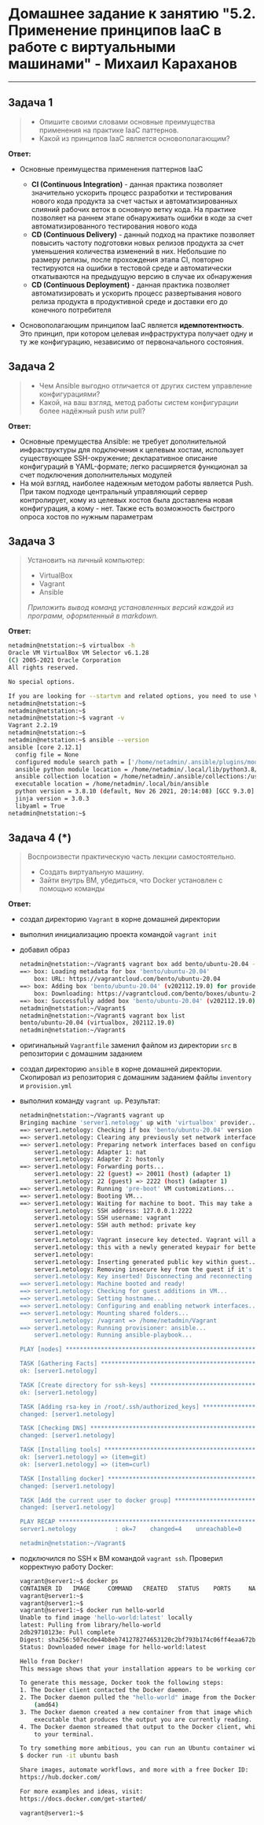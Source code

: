 # Домашнее задание к занятию "5.2. Применение принципов IaaC в работе с виртуальными машинами" - Михаил Караханов

---

## Задача 1

>- Опишите своими словами основные преимущества применения на практике IaaC паттернов.
>- Какой из принципов IaaC является основополагающим?

**Ответ:**

- Основные преимущества применения паттернов IaaC

  - **CI (Continuous Integration)** - данная практика позволяет значительно ускорить процесс разработки и тестирования нового кода продукта за счет частых и автоматизированных слияний рабочих веток в основную ветку кода. На практике позволяет на раннем этапе обнаруживать ошибки в коде за счет автоматизированного тестирования нового кода
  - **CD (Continuous Delivery)** - данный подход на практике позволяет повысить частоту подготовки новых релизов продукта за счет уменьшения количества изменений в них. Небольшие по размеру релизы, после прохождения этапа CI, повторно тестируются на ошибки в тестовой среде и автоматически откатываются на предыдущую версию в случае их обнаружения
  - **CD (Continuous Deployment)** - данная практика позволяет автоматизировать и ускорить процесс развертывания нового релиза продукта в продуктивной среде и доставки его до конечного потребителя

- Основополагающим принципом IaaC является **идемпотентность**. Это принцип, при котором целевая инфраструктура получает одну и ту же конфигурацию, независимо от первоначального состояния.

## Задача 2

>- Чем Ansible выгодно отличается от других систем управление конфигурациями?
>- Какой, на ваш взгляд, метод работы систем конфигурации более надёжный push или pull?

**Ответ:**

- Основные премущества Ansible: не требует дополнительной инфраструктуры для подключения к целевым хостам, использует существующее SSH-окружение; декларативное описание конфигураций в YAML-формате; легко расширяется функционал за счет подключения дополнительных модулей
- На мой взгляд, наиболее надежным методом работы является Push. При таком подходе центральный управляющий сервер контролирует, кому из целевых хостов была доставлена новая конфигурация, а кому - нет. Также есть возможность быстрого опроса хостов по нужным параметрам

## Задача 3

>Установить на личный компьютер:
>
>- VirtualBox
>- Vagrant
>- Ansible
>
>*Приложить вывод команд установленных версий каждой из программ, оформленный в markdown.*

**Ответ:**

```bash
netadmin@netstation:~$ virtualbox -h
Oracle VM VirtualBox VM Selector v6.1.28
(C) 2005-2021 Oracle Corporation
All rights reserved.

No special options.

If you are looking for --startvm and related options, you need to use VirtualBoxVM.
netadmin@netstation:~$ 
netadmin@netstation:~$ 
netadmin@netstation:~$ vagrant -v
Vagrant 2.2.19
netadmin@netstation:~$ 
netadmin@netstation:~$ ansible --version
ansible [core 2.12.1]
  config file = None
  configured module search path = ['/home/netadmin/.ansible/plugins/modules', '/usr/share/ansible/plugins/modules']
  ansible python module location = /home/netadmin/.local/lib/python3.8/site-packages/ansible
  ansible collection location = /home/netadmin/.ansible/collections:/usr/share/ansible/collections
  executable location = /home/netadmin/.local/bin/ansible
  python version = 3.8.10 (default, Nov 26 2021, 20:14:08) [GCC 9.3.0]
  jinja version = 3.0.3
  libyaml = True
netadmin@netstation:~$
```

## Задача 4 (*)

>Воспроизвести практическую часть лекции самостоятельно.
>
>- Создать виртуальную машину.
>- Зайти внутрь ВМ, убедиться, что Docker установлен с помощью команды

**Ответ:**

- создал директорию `Vagrant` в корне домашней директории
- выполнил инициализацию проекта командой `vagrant init`
- добавил образ

  ```bash
  netadmin@netstation:~/Vagrant$ vagrant box add bento/ubuntu-20.04 --provider=virtualbox
  ==> box: Loading metadata for box 'bento/ubuntu-20.04'
      box: URL: https://vagrantcloud.com/bento/ubuntu-20.04
  ==> box: Adding box 'bento/ubuntu-20.04' (v202112.19.0) for provider: virtualbox
      box: Downloading: https://vagrantcloud.com/bento/boxes/ubuntu-20.04/versions/202112.19.0/providers/virtualbox.box
  ==> box: Successfully added box 'bento/ubuntu-20.04' (v202112.19.0) for 'virtualbox'!
  netadmin@netstation:~/Vagrant$ 
  netadmin@netstation:~/Vagrant$ vagrant box list
  bento/ubuntu-20.04 (virtualbox, 202112.19.0)
  netadmin@netstation:~/Vagrant$
  ```

- оригинальный `Vagrantfile` заменил файлом из директории `src` в репозитории с домашним заданием
- создал директорию `ansible` в корне домашней директории. Скопировал из репозитория с домашним заданием файлы `inventory` и `provision.yml`
- выполнил команду `vagrant up`. Результат:

  ```bash
  netadmin@netstation:~/Vagrant$ vagrant up
  Bringing machine 'server1.netology' up with 'virtualbox' provider...
  ==> server1.netology: Checking if box 'bento/ubuntu-20.04' version '202112.19.0' is up to date...
  ==> server1.netology: Clearing any previously set network interfaces...
  ==> server1.netology: Preparing network interfaces based on configuration...
      server1.netology: Adapter 1: nat
      server1.netology: Adapter 2: hostonly
  ==> server1.netology: Forwarding ports...
      server1.netology: 22 (guest) => 20011 (host) (adapter 1)
      server1.netology: 22 (guest) => 2222 (host) (adapter 1)
  ==> server1.netology: Running 'pre-boot' VM customizations...
  ==> server1.netology: Booting VM...
  ==> server1.netology: Waiting for machine to boot. This may take a few minutes...
      server1.netology: SSH address: 127.0.0.1:2222
      server1.netology: SSH username: vagrant
      server1.netology: SSH auth method: private key
      server1.netology: 
      server1.netology: Vagrant insecure key detected. Vagrant will automatically replace
      server1.netology: this with a newly generated keypair for better security.
      server1.netology: 
      server1.netology: Inserting generated public key within guest...
      server1.netology: Removing insecure key from the guest if it's present...
      server1.netology: Key inserted! Disconnecting and reconnecting using new SSH key...
  ==> server1.netology: Machine booted and ready!
  ==> server1.netology: Checking for guest additions in VM...
  ==> server1.netology: Setting hostname...
  ==> server1.netology: Configuring and enabling network interfaces...
  ==> server1.netology: Mounting shared folders...
      server1.netology: /vagrant => /home/netadmin/Vagrant
  ==> server1.netology: Running provisioner: ansible...
      server1.netology: Running ansible-playbook...

  PLAY [nodes] *******************************************************************

  TASK [Gathering Facts] *********************************************************
  ok: [server1.netology]

  TASK [Create directory for ssh-keys] *******************************************
  ok: [server1.netology]

  TASK [Adding rsa-key in /root/.ssh/authorized_keys] ****************************
  changed: [server1.netology]

  TASK [Checking DNS] ************************************************************
  changed: [server1.netology]

  TASK [Installing tools] ********************************************************
  ok: [server1.netology] => (item=git)
  ok: [server1.netology] => (item=curl)

  TASK [Installing docker] *******************************************************
  changed: [server1.netology]

  TASK [Add the current user to docker group] ************************************
  changed: [server1.netology]

  PLAY RECAP *********************************************************************
  server1.netology           : ok=7    changed=4    unreachable=0    failed=0    skipped=0    rescued=0    ignored=0   

  netadmin@netstation:~/Vagrant$ 
  ```

- подключился по SSH к ВМ командой `vagrant ssh`. Проверил корректную работу Docker:

  ```bash
  vagrant@server1:~$ docker ps
  CONTAINER ID   IMAGE     COMMAND   CREATED   STATUS    PORTS     NAMES
  vagrant@server1:~$ 
  vagrant@server1:~$ 
  vagrant@server1:~$ docker run hello-world
  Unable to find image 'hello-world:latest' locally
  latest: Pulling from library/hello-world
  2db29710123e: Pull complete 
  Digest: sha256:507ecde44b8eb741278274653120c2bf793b174c06ff4eaa672b713b3263477b
  Status: Downloaded newer image for hello-world:latest

  Hello from Docker!
  This message shows that your installation appears to be working correctly.

  To generate this message, Docker took the following steps:
  1. The Docker client contacted the Docker daemon.
  2. The Docker daemon pulled the "hello-world" image from the Docker Hub.
      (amd64)
  3. The Docker daemon created a new container from that image which runs the
      executable that produces the output you are currently reading.
  4. The Docker daemon streamed that output to the Docker client, which sent it
      to your terminal.

  To try something more ambitious, you can run an Ubuntu container with:
  $ docker run -it ubuntu bash

  Share images, automate workflows, and more with a free Docker ID:
  https://hub.docker.com/

  For more examples and ideas, visit:
  https://docs.docker.com/get-started/

  vagrant@server1:~$
  ```
